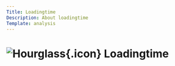 ```yaml
---
Title: Loadingtime
Description: About loadingtime
Template: analysis
---
```


# ![Hourglass](%base_url%/assets/img/hourglass-half-regular.svg){.icon} Loadingtime
